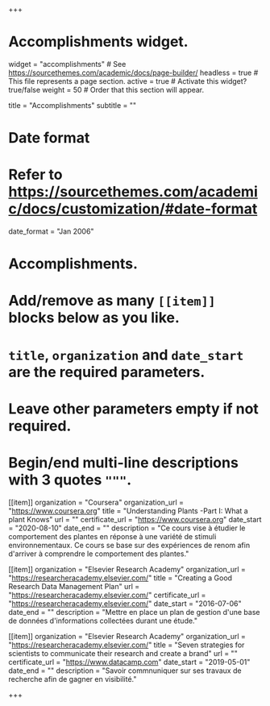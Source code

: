 +++
# Accomplishments widget.
widget = "accomplishments"  # See https://sourcethemes.com/academic/docs/page-builder/
headless = true  # This file represents a page section.
active = true  # Activate this widget? true/false
weight = 50  # Order that this section will appear.

title = "Accomplish&shy;ments"
subtitle = ""

# Date format
#   Refer to https://sourcethemes.com/academic/docs/customization/#date-format
date_format = "Jan 2006"

# Accomplishments.
#   Add/remove as many `[[item]]` blocks below as you like.
#   `title`, `organization` and `date_start` are the required parameters.
#   Leave other parameters empty if not required.
#   Begin/end multi-line descriptions with 3 quotes `"""`.

[[item]]
  organization = "Coursera"
  organization_url = "https://www.coursera.org"
  title = "Understanding Plants -Part I: What a plant Knows"
  url = ""
  certificate_url = "https://www.coursera.org"
  date_start = "2020-08-10"
  date_end = ""
  description = "Ce cours vise à étudier le comportement des plantes en réponse à une variété de stimuli environnementaux. Ce cours se base sur des expériences de renom afin d'arriver à comprendre le comportement des plantes."

[[item]]
  organization = "Elsevier Research Academy"
  organization_url = "https://researcheracademy.elsevier.com/"
  title = "Creating a Good Research Data Management Plan"
  url = "https://researcheracademy.elsevier.com/"
  certificate_url = "https://researcheracademy.elsevier.com/"
  date_start = "2016-07-06"
  date_end = ""
  description = "Mettre en place un plan de gestion d'une base de données d'informations collectées durant une étude."
  
[[item]]
  organization = "Elsevier Research Academy"
  organization_url = "https://researcheracademy.elsevier.com/"
  title = "Seven strategies for scientists to communicate their research and create a brand"
  url = ""
  certificate_url = "https://www.datacamp.com"
  date_start = "2019-05-01"
  date_end = ""
  description = "Savoir commnuniquer sur ses travaux de recherche afin de gagner en visibilité."

+++
